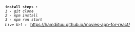 **`install steps : `**
<br>
_`1 - git clone`_
<br>
_`2 - npm install`_
<br>
_`3 - npm run start`_
<br>
_`Live Url : `_ https://hamdiituu.github.io/movies-app-for-react/


